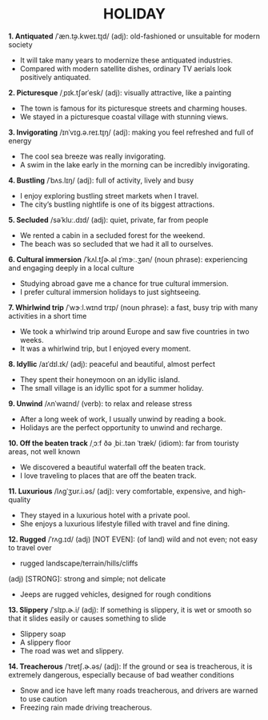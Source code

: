 <h1 align="center"><strong>HOLIDAY</strong></h1>

**1. Antiquated** /ˈæn.t̬ə.kweɪ.t̬ɪd/ (adj): old-fashioned or unsuitable for modern society  

- It will take many years to modernize these antiquated industries.  
- Compared with modern satellite dishes, ordinary TV aerials look positively antiquated.  

**2. Picturesque** /ˌpɪk.tʃərˈesk/ (adj): visually attractive, like a painting 

- The town is famous for its picturesque streets and charming houses.  
- We stayed in a picturesque coastal village with stunning views.  

**3. Invigorating** /ɪnˈvɪɡ.ə.reɪ.t̬ɪŋ/ (adj): making you feel refreshed and full of energy  

- The cool sea breeze was really invigorating.  
- A swim in the lake early in the morning can be incredibly invigorating.  

**4. Bustling** /ˈbʌs.lɪŋ/ (adj): full of activity, lively and busy  

- I enjoy exploring bustling street markets when I travel.  
- The city’s bustling nightlife is one of its biggest attractions.  

**5. Secluded** /səˈkluː.dɪd/ (adj): quiet, private, far from people  

- We rented a cabin in a secluded forest for the weekend.  
- The beach was so secluded that we had it all to ourselves.  

**6. Cultural immersion** /ˈkʌl.tʃɚ.əl ɪˈmɝː.ʒən/ (noun phrase): experiencing and engaging deeply in a local culture  

- Studying abroad gave me a chance for true cultural immersion.  
- I prefer cultural immersion holidays to just sightseeing.  

**7. Whirlwind trip** /ˈwɝːl.wɪnd trɪp/ (noun phrase): a fast, busy trip with many activities in a short time  

- We took a whirlwind trip around Europe and saw five countries in two weeks.  
- It was a whirlwind trip, but I enjoyed every moment.  

**8. Idyllic** /aɪˈdɪl.ɪk/ (adj): peaceful and beautiful, almost perfect  

- They spent their honeymoon on an idyllic island.  
- The small village is an idyllic spot for a summer holiday.  

**9. Unwind** /ʌnˈwaɪnd/ (verb): to relax and release stress  

- After a long week of work, I usually unwind by reading a book.  
- Holidays are the perfect opportunity to unwind and recharge.

**10. Off the beaten track** /ˌɔːf ðə ˌbiː.tən ˈtræk/ (idiom): far from touristy areas, not well known

- We discovered a beautiful waterfall off the beaten track.  
- I love traveling to places that are off the beaten track.  

**11. Luxurious** /lʌɡˈʒʊr.i.əs/ (adj): very comfortable, expensive, and high-quality

- They stayed in a luxurious hotel with a private pool.  
- She enjoys a luxurious lifestyle filled with travel and fine dining.  

**12. Rugged** /ˈrʌɡ.ɪd/ (adj) [NOT EVEN]: (of land) wild and not even; not easy to travel over
- rugged landscape/terrain/hills/cliffs

(adj) [STRONG]: strong and simple; not delicate
- Jeeps are rugged vehicles, designed for rough conditions

**13. Slippery** /ˈslɪp.ɚ.i/ (adj): If something is slippery, it is wet or smooth so that it slides easily or causes something to slide
- Slippery soap
- A slippery floor
- The road was wet and slippery.

**14. Treacherous** /ˈtretʃ.ɚ.əs/ (adj): If the ground or sea is treacherous, it is extremely dangerous, especially because of bad weather conditions
- Snow and ice have left many roads treacherous, and drivers are warned to use caution
- Freezing rain made driving treacherous.
